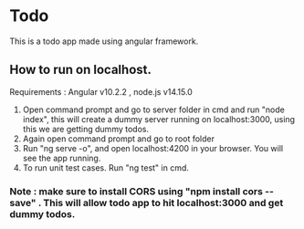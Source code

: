# Todo

This is a todo app made using angular framework.

## How to run on localhost.
  Requirements : Angular v10.2.2 , node.js v14.15.0 
  1. Open command prompt and go to server folder in cmd and run "node index", this will create a dummy server running on localhost:3000, using this we are getting dummy todos.
  2. Again open command prompt and go to root folder
  3. Run "ng serve -o", and open localhost:4200 in your browser.
  You will see the app running.
  4. To run unit test cases. Run "ng test" in cmd.
  

### Note : make sure to install CORS using "npm install cors --save" . This will allow todo app to hit localhost:3000 and get dummy todos.
